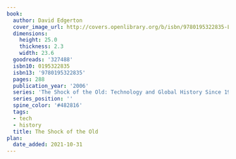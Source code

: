 ```yaml
---
book:
  author: David Edgerton
  cover_image_url: http://covers.openlibrary.org/b/isbn/9780195322835-L.jpg
  dimensions:
    height: 25.0
    thickness: 2.3
    width: 23.6
  goodreads: '327488'
  isbn10: 0195322835
  isbn13: '9780195322835'
  pages: 288
  publication_year: '2006'
  series: 'The Shock of the Old: Technology and Global History Since 1900'
  series_position: ''
  spine_color: '#482816'
  tags:
  - tech
  - history
  title: The Shock of the Old
plan:
  date_added: 2021-10-31
---
```

